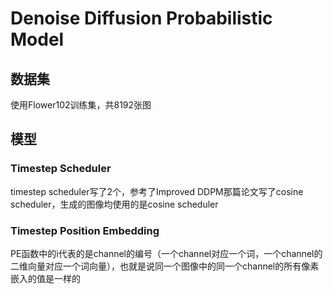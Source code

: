 # Denoise Diffusion Probabilistic Model

## 数据集

使用Flower102训练集，共8192张图



## 模型

### Timestep Scheduler

timestep scheduler写了2个，参考了Improved DDPM那篇论文写了cosine scheduler，生成的图像均使用的是cosine scheduler

### Timestep Position Embedding

PE函数中的i代表的是channel的编号（一个channel对应一个词，一个channel的二维向量对应一个词向量），也就是说同一个图像中的同一个channel的所有像素嵌入的值是一样的